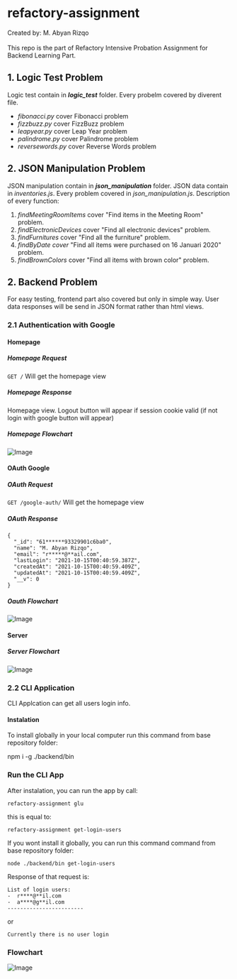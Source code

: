 # refactory-assignment
Created by: M. Abyan Rizqo
<br><br>
This repo is the part of Refactory Intensive Probation Assignment for Backend Learning Part.<br>
## 1. Logic Test Problem
Logic test contain in *__logic_test__* folder. Every probelm covered by diverent file.
* *fibonacci.py* cover Fibonacci problem
* *fizzbuzz.py* cover FizzBuzz problem
* *leapyear.py* cover Leap Year problem
* *palindrome.py* cover Palindrome problem
* *reversewords.py* cover Reverse Words problem
## 2. JSON Manipulation Problem
JSON manipulation contain in *__json_manipulation__* folder. 
JSON data contain in *inventories.js*.  Every problem covered in *json_manipulation.js*. Description of every function: 
1. *findMeetingRoomItems* cover "Find items in the Meeting Room" problem.
2. *findElectronicDevices* cover "Find all electronic devices" problem.
3. *findFurnitures* cover "Find all the furniture" problem.
4. *findByDate cover* "Find all items were purchased on 16 Januari 2020" problem.
5. *findBrownColors* cover "Find all items with brown color" problem.
## 2. Backend Problem
For easy testing, frontend part also covered but only in simple way. 
User data responses will be send in JSON format rather than html views.
### 2.1 Authentication with Google
#### Homepage
#####  Homepage Request <br>
 `GET /` Will get the homepage view <br>
#####  Homepage Response <br>
 Homepage view. 
Logout button will appear if session cookie valid (if not login with google button will appear)<br>
#####  Homepage Flowchart <br>
![Image](https://lh3.googleusercontent.com/-8Kot0ZUNGcI/YWow-v5KxVI/AAAAAAAAAAQ/clmC-TvaF8MnSinTWegVsLiMpnmCr9imACLcBGAsYHQ/2.png)
#### OAuth Google
##### OAuth Request <br>
 `GET /google-auth/` Will get the homepage view <br>
##### OAuth Response <br>
```
{
  "_id": "61******93329901c6ba0",
  "name": "M. Abyan Rizqo",
  "email": "r*****@**ail.com",
  "lastLogin": "2021-10-15T00:40:59.387Z",
  "createdAt": "2021-10-15T00:40:59.409Z",
  "updatedAt": "2021-10-15T00:40:59.409Z",
  "__v": 0
}
```

#####  Oauth Flowchart <br>
![Image](https://lh3.googleusercontent.com/-p3IgtutN-QQ/YWow-vbJ8dI/AAAAAAAAAAY/cv7oyLtMLaUbDODDtWtC-uq-30IExlyqACLcBGAsYHQ/3.png
)
#### Server
#####  Server Flowchart <br>
![Image](https://lh3.googleusercontent.com/-liUOY4IfVag/YWow-leFQDI/AAAAAAAAAAM/lamGkDsQzAclk8AfqOZRMl-CKMdaphBOwCLcBGAsYHQ/1.png)
### 2.2 CLI Application
CLI Applcation can get all users login info.<br>
#### Instalation
To install globally in your local computer run this command from base repository folder:

  npm i -g ./backend/bin
### Run the CLI App
After instalation, you can run the app by call:<br>

    refactory-assignment glu
this is equal to:<br>

    refactory-assignment get-login-users
If you wont install it globally, you can run this command command from base repository folder:

    node ./backend/bin get-login-users
Response of that request is:
```
List of login users:
-  r****@**il.com
-  a****@g**il.com
------------------------
```
or
```
Currently there is no user login

```
### Flowchart
![Image](https://lh3.googleusercontent.com/-laG-ULfs-2Q/YWow-iyzv4I/AAAAAAAAAAU/0QzkAMtJFmgoJ9wuiZ9eZYxrYmOxb0O5gCLcBGAsYHQ/4.png)
